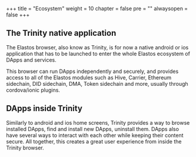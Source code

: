 +++
title = "Ecosystem"
weight = 10
chapter = false
pre = ""
alwaysopen = false
+++

##  The Trinity native application

The Elastos browser, also know as Trinity, is for now a native android or ios application that has to be launched to enter the whole Elastos ecosystem of DApps and services.

This browser can run DApps independently and securely, and provides access to all of the Elastos modules such as Hive, Carrier, Ethereum sidechain, DID sidechain, DMA, Token sidechain and more, usually through cordova/ionic plugins.

## DApps inside Trinity

Similarly to android and ios home screens, Trinity provides a way to browse installed DApps, find and install new DApps, uninstall them. DApps also have several ways to interact with each other while keeping their content secure. All together, this creates a great user experience from inside the Trinity browser.
